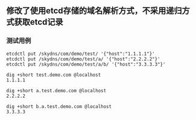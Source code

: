 ## 修改了使用etcd存储的域名解析方式，不采用递归方式获取etcd记录

### 测试用例
```
etcdctl put /skydns/com/demo/test/ '{"host":"1.1.1.1"}'  
etcdctl put /skydns/com/demo/test/a/ '{"host":"2.2.2.2"}'  
etcdctl put /skydns/com/demo/test/a/b/ '{"host":"3.3.3.3"}'  
```

```
dig +short test.demo.com @localhost  
1.1.1.1

dig +short a.test.demo.com @localhost  
2.2.2.2

dig +short b.a.test.demo.com @localhost  
3.3.3.3
```
